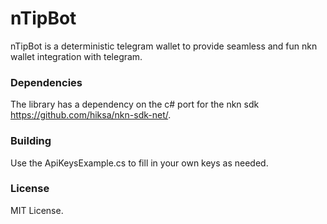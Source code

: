# nTipBot
nTipBot is a deterministic telegram wallet to provide seamless and fun nkn wallet integration with telegram.

### Dependencies
The library has a dependency on the c# port for the nkn sdk https://github.com/hiksa/nkn-sdk-net/.

### Building
Use the ApiKeysExample.cs to fill in your own keys as needed.

### License
MIT License.
